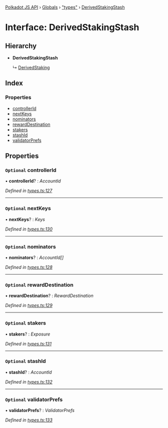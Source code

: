 [Polkadot JS API](../README.md) › [Globals](../globals.md) › ["types"](../modules/_types_.md) › [DerivedStakingStash](_types_.derivedstakingstash.md)

# Interface: DerivedStakingStash

## Hierarchy

* **DerivedStakingStash**

  ↳ [DerivedStaking](_types_.derivedstaking.md)

## Index

### Properties

* [controllerId](_types_.derivedstakingstash.md#optional-controllerid)
* [nextKeys](_types_.derivedstakingstash.md#optional-nextkeys)
* [nominators](_types_.derivedstakingstash.md#optional-nominators)
* [rewardDestination](_types_.derivedstakingstash.md#optional-rewarddestination)
* [stakers](_types_.derivedstakingstash.md#optional-stakers)
* [stashId](_types_.derivedstakingstash.md#optional-stashid)
* [validatorPrefs](_types_.derivedstakingstash.md#optional-validatorprefs)

## Properties

### `Optional` controllerId

• **controllerId**? : *AccountId*

*Defined in [types.ts:127](https://github.com/polkadot-js/api/blob/921e329d18/packages/api-derive/src/types.ts#L127)*

___

### `Optional` nextKeys

• **nextKeys**? : *Keys*

*Defined in [types.ts:130](https://github.com/polkadot-js/api/blob/921e329d18/packages/api-derive/src/types.ts#L130)*

___

### `Optional` nominators

• **nominators**? : *AccountId[]*

*Defined in [types.ts:128](https://github.com/polkadot-js/api/blob/921e329d18/packages/api-derive/src/types.ts#L128)*

___

### `Optional` rewardDestination

• **rewardDestination**? : *RewardDestination*

*Defined in [types.ts:129](https://github.com/polkadot-js/api/blob/921e329d18/packages/api-derive/src/types.ts#L129)*

___

### `Optional` stakers

• **stakers**? : *Exposure*

*Defined in [types.ts:131](https://github.com/polkadot-js/api/blob/921e329d18/packages/api-derive/src/types.ts#L131)*

___

### `Optional` stashId

• **stashId**? : *AccountId*

*Defined in [types.ts:132](https://github.com/polkadot-js/api/blob/921e329d18/packages/api-derive/src/types.ts#L132)*

___

### `Optional` validatorPrefs

• **validatorPrefs**? : *ValidatorPrefs*

*Defined in [types.ts:133](https://github.com/polkadot-js/api/blob/921e329d18/packages/api-derive/src/types.ts#L133)*

